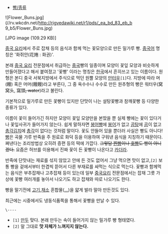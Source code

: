   * [빵/종류](%EB%B9%B5/%EC%A2%85%EB%A5%98.md)  

![Flower_Buns.jpg](//rv.wkcdn.net/http://rigvedawiki.net/r1/pds/_ea_bd_83_eb_b
9_b5/Flower_Buns.jpg)

[JPG image (109.29 KB)]

[중국 요리](%EC%A4%91%EA%B5%AD%20%EC%9A%94%EB%A6%AC.md)에서 주로 잡채 등의 음식과 함께 먹는
꽃모양으로 만든 밀가루 빵. [중국어](%EC%A4%91%EA%B5%AD%EC%96%B4.md) 명칭은 '화쥐안(花捲 : 화권)'.

본래 [중국 요리](%EC%A4%91%EA%B5%AD%20%EC%9A%94%EB%A6%AC.md) 전문점에서 취급하는
[중국](%EC%A4%91%EA%B5%AD.md)빵의 일종이며 모양이 꽃잎 모양과 비슷하게 만들어졌다고 해서 붙여졌고 '꽃빵' 이라는
명칭은 [한국](%ED%95%9C%EA%B5%AD.md)에서 흔히쓰고 있는 이름이다. 원형은 본디 중국 서북지방에서 주식으로 먹던 원뿔
모양의 [만터우](%EB%A7%8C%ED%84%B0%EC%9A%B0.md)`[1]`다. 지방에 따라 머(饅) 혹은 머머(饅饅)라고
부른다, 그 중 옥수수나 수수로 만든 원추형의 빵은 워터우(窝窝头, 窩頭<del>, water</del>)라고 불린다.

기본적으로 밀가루로 만든 꽃빵이 있지만 단맛이 나는 설탕꽃빵과 참깨꽃빵 등 다양한 종류가 있다.

이름이 꽃이 들어가긴 하지만 모양이 꽃잎 모양만을 본땄을 뿐 실제 빵에는 꽃이 있다거나 꽃잎사귀가 들어가지 않는다. 쉽게 말하자면
[붕어빵](%EB%B6%95%EC%96%B4%EB%B9%B5.md)에 [붕어](%EB%B6%95%EC%96%B4.md)가 없고
[곰탕](%EA%B3%B0%ED%83%95.md)에 [곰](%EA%B3%B0.md)이 없고
[총각김치](%EC%B4%9D%EA%B0%81%EA%B9%80%EC%B9%98.md)에
[총각](%EC%B4%9D%EA%B0%81.md)이 없다는 것처럼 말이다. 꽃도 안들어 있을 뿐더러 사실은 빵도 아니다!
[빵](%EB%B9%B5.md)은 곡물 가루 반죽을 주 원료로 화덕 등을 이용하여 구워낸 음식을 지칭하기 때문이다. 쪄낸다는 조리방법상
오히려 증편 등의 떡에 가깝다. <del>그렇담 [찐빵](%EC%B0%90%EB%B9%B5.md)이나
[호빵](%ED%98%B8%EB%B9%B5.md)도 빵이 아니겠다.</del> 요즘은 허브를 이용해서 진짜 꽃이 든 꽃빵이 나온다고
[카더라](%EC%B9%B4%EB%8D%94%EB%9D%BC.md).

반죽에 단맛내는 재료를 섞지 않았고 안에 든 것도 없어서 그냥 먹으면 맛이 없고,`[2]` 보통 빵을 겉에서부터 한겹씩 뜯어서 다른 부재료를
싸먹는 식으로 먹는다. 꽃빵과 함께먹는 음식은 부추잡채나 고추잡채 등이 있는데 일부
[중국요리](%EC%A4%91%EA%B5%AD%EC%9A%94%EB%A6%AC.md) 전문점에서는 잡채 그릇 가상에 꽃빵 여러개를
놓아서 나오기도 하고 잡채와 따로 나오기도 한다.

빵을 말기전에 [고기](%EA%B3%A0%EA%B8%B0.md),[채소](%EC%B1%84%EC%86%8C.md)
혼합물([...](....md))을 얇게 발라 말아 만든것도 있다.

최근에는 시중에서도 냉동식품쪽을 통해서 꽃빵을 만날 수 있다.

`\----`

  * `[1]` [만두](%EB%A7%8C%EB%91%90.md) 맞다. 본래 만두는 속이 들어가지 않는 밀가루 빵 형태였다.
  * `[2]` 말 그대로 **맛 자체가 느껴지지 않는다.**

